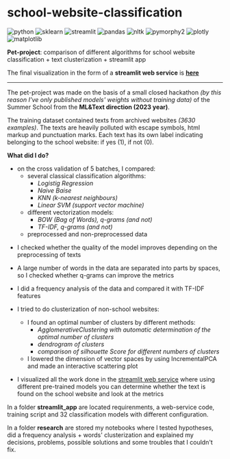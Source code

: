 # school-website-classification

![python](https://img.shields.io/badge/python-6a6a6a?style=flat&logo=python&logoColor=white&link=https%3A%2F%2Fwww.python.org%2F)
![sklearn](https://img.shields.io/badge/sklearn-597b9a?style=flat&logo=sklearn&logoColor=white&link=https%3A%2F%2Fscikit-learn.org%2Fstable%2F)
![streamlit](https://img.shields.io/badge/sreamlit-e60d1a?style=flat&logo=streamlit&logoColor=white&link=https%3A%2F%2Fstreamlit.io%2F)
![pandas](https://img.shields.io/badge/pandas-7140ff?style=flat&logo=pandas&logoColor=white&link=https%3A%2F%2Fpandas.pydata.org%2Fdocs%2F%23)
![nltk](https://img.shields.io/badge/nltk-%23042e3c?style=flat&logo=nltk&logoColor=white&link=https%3A%2F%2Fwww.nltk.org%2F)
![pymorphy2](https://img.shields.io/badge/pymorphy2-5287ac?style=flat&logo=pymorphy2&logoColor=white&link=https%3A%2F%2Fpymorphy2.readthedocs.io%2Fen%2Fstable%2F)
![plotly](https://img.shields.io/badge/plotly-%231a1a1a?style=flat&logo=plotly&logoColor=white&link=https%3A%2F%2Fplotly.com%2Fpython%2F)
![matplotlib](https://img.shields.io/badge/matplotlib-3d85c6?style=flat&logo=matplotlib&logoColor=white&link=https%3A%2F%2Fmatplotlib.org%2F)

**Pet-project**: comparison of different algorithms for school website classification + text clusterization + streamlit app

The final visualization in the form of a **streamlit web service** is [**here**](https://school-website-classification.streamlit.app/)
___

The pet-project was made on the basis of a small closed hackathon *(by this reason I've only published models' weights without training data)* of the Summer School from the **ML&Text direction (2023 year)**.

The training dataset contained texts from archived websites *(3630 examples)*. The texts are heavily polluted with escape symbols, html markup and punctuation marks. Each text has its own label indicating belonging to the school website: if yes (1), if not (0).

**What did I do?**
- on the cross validation of 5 batches, I compared:
    - several classical classification algorithms: 
        - *Logistig Regression*
        - *Naive Baise*
        - *KNN (k-nearest neighbours)*
        - *Linear SVM (support vector machine)*
    - different vectorization models:
        - *BOW (Bag of Words), q-grams (and not)*
        - *TF-IDF, q-grams (and not)*
    - preprocessed and non-preprocessed data
<p> </p>

- I checked whether the quality of the model improves depending on the preprocessing of texts

- A large number of words in the data are separated into parts by spaces, so I checked whether q-grams can improve the metrics

- I did a frequency analysis of the data and compared it with TF-IDF features

- I tried to do clusterization of non-school websites:
    - I found an optimal number of clusters by different methods:
        - *AgglomerativeClustering with automatic determination of the optimal number of clusters*
        - *dendrogram of clusters*
        - *comparison of silhouette Score for different numbers of clusters*
    - I lowered the dimension of vector spaces by using IncrementalPCA and made an interactive scattering plot
<p> </p>

- I visualized all the work done in the [streamlit web service](https://school-website-classification.streamlit.app/) where using different pre-trained models you can determine whether the text is found on the school website and look at the metrics

In a folder **streamlit_app** are located requirenments, a web-service code, training script and 32 classification models with different configuration.

In a folder **research** are stored my notebooks where I tested hypotheses, did a frequency analysis + words' clusterization and explained my decisions, problems, possible solutions and some troubles that I couldn't fix.
